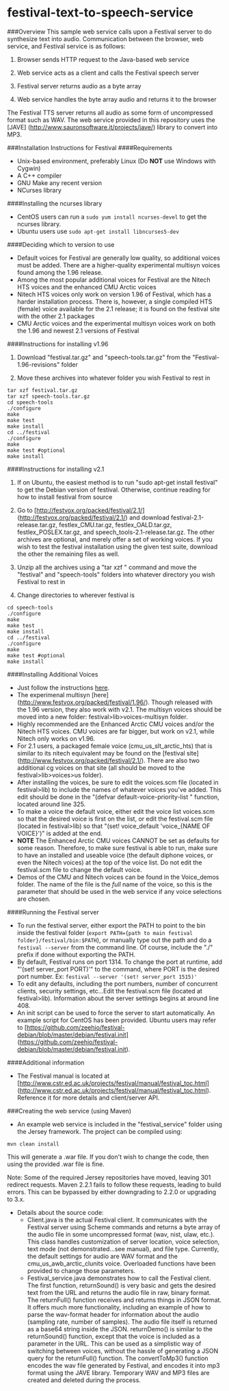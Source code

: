 festival-text-to-speech-service
===============================
###Overview
This sample web service calls upon a Festival server to do synthesize text into audio. Communication between the browser, web service, and Festival service is as follows:

1) Browser sends HTTP request to the Java-based web service

2) Web service acts as a client and calls the Festival speech server

3) Festival server returns audio as a byte array

4) Web service handles the byte array audio and returns it to the browser

The Festival TTS server returns all audio as some form of uncompressed format such as WAV. The web service provided in this repository uses the [JAVE] (http://www.sauronsoftware.it/projects/jave/) library to convert into MP3.

###Installation Instructions for Festival
####Requirements
+ Unix-based environment, preferably Linux (Do **NOT** use Windows with Cygwin)
+ A C++ compiler
+ GNU Make any recent version
+ NCurses library

####Installing the ncurses library
+ CentOS users can run a `sudo yum install ncurses-devel` to get the ncurses library.
+ Ubuntu users use `sudo apt-get install libncurses5-dev`

####Deciding which to version to use
+ Default voices for Festival are generally low quality, so additional voices must be added. There are a higher-quality experimental multisyn voices found among the 1.96 release.
+ Among the most popular additional voices for Festival are the Nitech HTS voices and the enhanced CMU Arctic voices
+ Nitech HTS voices only work on version 1.96 of Festival, which has a harder installation process. There is, however, a single compiled HTS (female) voice available for the 2.1 release; it is found on the festival site with the other 2.1 packages
+ CMU Arctic voices and the experimental multisyn voices work on both the 1.96 and newest 2.1 versions of Festival

####Instructions for installing v1.96
1) Download "festival.tar.gz" and "speech-tools.tar.gz" from the "Festival-1.96-revisions" folder

2) Move these archives into whatever folder you wish Festival to rest in
```
tar xzf festival.tar.gz
tar xzf speech-tools.tar.gz
cd speech-tools
./configure
make
make test
make install
cd ../festival
./configure
make
make test #optional
make install
```

####Instructions for installing v2.1
1) If on Ubuntu, the easiest method is to run "sudo apt-get install festival" to get the Debian version of festival. Otherwise, continue reading for how to install festival from source

2) Go to [http://festvox.org/packed/festival/2.1/] (http://festvox.org/packed/festival/2.1/) and download 
	festival-2.1-release.tar.gz, festlex_CMU.tar.gz, festlex_OALD.tar.gz, festlex_POSLEX.tar.gz, and speech_tools-2.1-release.tar.gz. 
	The other archives are optional, and merely offer a set of working voices. If you wish to test the festival installation using the 
	given test suite, download 	the other the remaining files as well.

3) Unzip all the archives using a "tar xzf <filename>" command and move the "festival" and "speech-tools" folders into whatever directory you wish Festival to rest in

4) Change directories to wherever festival is
```
cd speech-tools
./configure
make
make test
make install
cd ../festival
./configure
make
make test #optional
make install
```

####Installing Additional Voices
+ Just follow the instructions [here](http://ubuntuforums.org/showthread.php?t=751169).
+ The experimenal multisyn [here] (http://www.festvox.org/packed/festival/1.96/). Though released with the 1.96 version, they also work with v2.1. The multisyn voices should be moved into a new folder: festival>lib>voices-multisyn folder.
+ Highly recommended are the Enhanced Arctic CMU voices and/or the Nitech HTS voices. CMU voices are far bigger, but work on v2.1, while Nitech only works on v1.96. 
+ For 2.1 users, a packaged female voice (cmu_us_slt_arctic_hts) that is similar to its nitech equivalent may be found on the [festival site] (http://www.festvox.org/packed/festival/2.1/). There are also two additional cg voices on that site (all should be moved to the festival>lib>voices>us folder).
+ After installing the voices, be sure to edit the voices.scm file (located in festival>lib) to include the names of whatever voices you've added. This edit should be done in the "(defvar default-voice-priority-list " function, located around line 325.
+ To make a voice the default voice, either edit the voice list voices.scm so that the desired voice is first on the list, or edit the festival.scm file (located in festival>lib) so that "(set! voice_default 'voice_{NAME OF VOICE}')" is added at the end.
+ **NOTE** The Enhanced Arctic CMU voices CANNOT be set as defaults for some reason. Therefore, to make sure festival is able to run, make sure to have an installed and useable voice (the default diphone voices, or even the Nitech voices) at the top of the voice list. Do not edit the festival.scm file to change the default voice.
+ Demos of the CMU and Nitech voices can be found in the Voice_demos folder. The name of the file is the *full* name of the voice, so this is the parameter that should be used in the web service if any voice selections are chosen.

####Running the Festival server
+ To run the festival server, either export the PATH to point to the bin inside the festival folder (`export PATH={path to main festival folder}/festival/bin:$PATH`), 
	or manually type out the path and do a `festival --server` from the command line. Of course, include the "./" prefix if done without exporting the PATH.
+ By default, Festival runs on port 1314. To change the port at runtime, add "'(set! server_port PORT)'" to the command, where PORT is the desired port number. Ex: `festival --server '(set! server_port 1515)'`
+ To edit any defaults, including the port numbers, number of concurrent clients, security settings, etc...Edit the festival.scm file (located at festival>lib). Information about the server settings begins at around line 408.
+ An init script can be used to force the server to start automatically. An example script for CentOS has been provided. Ubuntu users may refer to [https://github.com/zeehio/festival-debian/blob/master/debian/festival.init] (https://github.com/zeehio/festival-debian/blob/master/debian/festival.init).

####Additional information
+ The Festival manual is located at [http://www.cstr.ed.ac.uk/projects/festival/manual/festival_toc.html] (http://www.cstr.ed.ac.uk/projects/festival/manual/festival_toc.html). Reference it for more details and client/server API.

###Creating the web service (using Maven)
+ An example web service is included in the "festival_service" folder using the Jersey framework. The project can be compiled using:
```
mvn clean install
```

This will generate a .war file. If you don't wish to change the code, then using the provided .war file is fine.

Note: Some of the required Jersey repositories have moved, leaving 301 redirect requests. Maven 2.2.1 fails to follow these requests, leading to build errors. This can be bypassed by either downgrading to 2.2.0 or upgrading to 3.x.


+ Details about the source code:
	- Client.java is the actual Festival client. It communicates with the Festival server using Scheme commands and returns a byte array of the audio file in some uncompressed format (wav, nist, ulaw, etc.). 
		This class handles customization of server location, voice selection, text mode (not demonstrated...see manual), and file type. Currently, the default settings for audio are WAV format and the cmu_us_awb_arctic_clunits voice. Overloaded functions have been provided to change those parameters. 
	- Festival_service.java demonstrates how to call the Festival client. The first function, returnSound() is very basic and gets the desired text from the URL and returns the audio file in raw, binary format. 
		The returnFull() function receives and returns things in JSON format. It offers much more functionality, including an example of how to parse the wav-format header for information about the audio (sampling rate, number of samples). The audio file itself is returned as a base64 string inside the JSON.
		returnDemo() is similar to the returnSound() function, except that the voice is included as a parameter in the URL. This can be used as a simplistic way of switching between voices, without the hassle of generating a JSON query for the returnFull() function.
		The convertToMp3() function encodes the wav file generated by Festival, and encodes it into mp3 format using the JAVE library. Temporary WAV and MP3 files are created and deleted during the process.		





